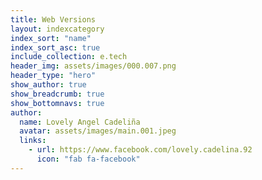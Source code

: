 ```yaml
---
title: Web Versions
layout: indexcategory
index_sort: "name"
index_sort_asc: true
include_collection: e.tech
header_img: assets/images/000.007.png
header_type: "hero"
show_author: true
show_breadcrumb: true
show_bottomnavs: true
author:
  name: Lovely Angel Cadeliña
  avatar: assets/images/main.001.jpeg
  links:                
    - url: https://www.facebook.com/lovely.cadelina.92
      icon: "fab fa-facebook"
---
```

